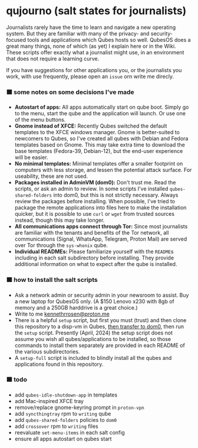 qujourno (salt states for journalists)
=========================

Journalists rarely have the time to learn and navigate a new operating system. But they are familiar with many of the privacy- and security-focused tools and applications which Qubes hosts so well. QubesOS does a great many things, none of which (as yet) I explain here or in the Wiki. These scripts offer exactly what a journalist might use, in an environment that does not require a learning curve.

If you have suggestions for other applications you, or the journalists you work, with use frequently, please open an `issue` orn write me direcly.

### 🟧 some notes on some decisions I've made
 - **Autostart of apps:** All apps automatically start on qube boot. Simply go to the menu, start the qube and the application will launch. Or use one of the menu buttons. 
 - **Gnome instead of XFCE:** Recently Qubes switched the default templates to the XFCE windows manager. Gnome is better-suited to newcomers to Qubes, so I've created all qubes with Debian and Fedora templates based on Gnome. This may take extra time to download the base templates (Fedora-39, Debian-12), but the end-user experience will be easier.
 - **No minimal templates:** Minimal templates offer a smaller footprint on computers with less storage, and lessen the potential attack surface. For useability, these are not used.
 - **Packages installed in AdminVM (dom0):** Don't trust me. Read the scripts, or ask an admin to review. In some scripts I've installed `qubes-shared-folders` into dom0, but this is not strictly necessary. Always review the packages before installing. When possible, I've tried to package the remote applications into files here to make the installation quicker, but it is possible to use `curl` or `wget` from trusted sources instead, though this may take longer.
 - **All communications apps connect through Tor:** Since most journalists are familiar with the tenants and benefits of the Tor network, all communications (Signal, WhatsApp, Telegram, Proton Mail) are served over Tor through the `sys-whonix` qube.
 -  **Individual READMEs:** Please familiarize yourself with the `README`s including in each salt subdirectory before installing. They provide additional information on what to expect after the qube is installed.
 
### 🟧 how to install the salt scripts
 - Ask a network admin or security admin in your newsroom to assist. Buy a new laptop for QubesOS only. (A $150 Lenovo x230 with 8gb of memory and a 250GB harddrive is a great choice.)
 - Write to me kennethrrosen@proton.me
 - There is a helpful `setup` script, but first you must (trust) and then clone this repository to a disp-vm in Qubes, [then transfer to dom0](https://www.qubes-os.org/doc/how-to-copy-from-dom0/#copying-to-dom0), then run the `setup` script. Presently (April, 2024) the setup script does not assume you wish all qubes/applications to be installed, so those commands to install them separately are provided in each README of the various subdirectories.
 - A `setup-full` script is included to blindly install all the qubes and applications found in this repository. 

### 🟧 todo
 - add `qubes-idle-shutdown-app` in templates
 - add Mac-inspired XFCE tray
 - remove/replace gnome-keyring prompt in `proton-vpn`
 - add `syncthingtray` rpm to `writing` qube
 - add `qubes-shared-folders` policies to `dom0`
 - add `crossover` rpm to `writing` files
 - reevaluate `set-menu-items` in each salt config
 - ensure all apps autostart on qubes start
